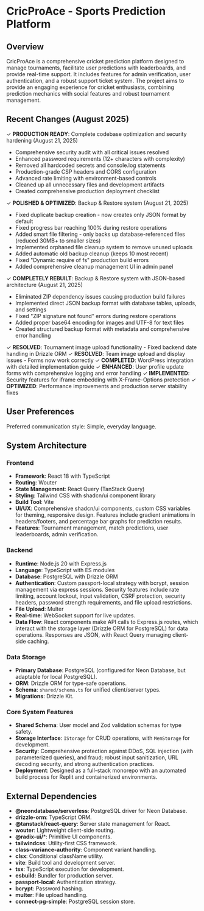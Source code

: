 # CricProAce - Sports Prediction Platform

## Overview

CricProAce is a comprehensive cricket prediction platform designed to manage tournaments, facilitate user predictions with leaderboards, and provide real-time support. It includes features for admin verification, user authentication, and a robust support ticket system. The project aims to provide an engaging experience for cricket enthusiasts, combining prediction mechanics with social features and robust tournament management.

## Recent Changes (August 2025)

✓ **PRODUCTION READY**: Complete codebase optimization and security hardening (August 21, 2025)
- Comprehensive security audit with all critical issues resolved
- Enhanced password requirements (12+ characters with complexity)
- Removed all hardcoded secrets and console.log statements
- Production-grade CSP headers and CORS configuration
- Advanced rate limiting with environment-based controls
- Cleaned up all unnecessary files and development artifacts
- Created comprehensive production deployment checklist

✓ **POLISHED & OPTIMIZED**: Backup & Restore system (August 21, 2025)
- Fixed duplicate backup creation - now creates only JSON format by default
- Fixed progress bar reaching 100% during restore operations
- Added smart file filtering - only backs up database-referenced files (reduced 30MB+ to smaller sizes)
- Implemented orphaned file cleanup system to remove unused uploads
- Added automatic old backup cleanup (keeps 10 most recent)
- Fixed "Dynamic require of fs" production build errors
- Added comprehensive cleanup management UI in admin panel

✓ **COMPLETELY REBUILT**: Backup & Restore system with JSON-based architecture (August 21, 2025)
- Eliminated ZIP dependency issues causing production build failures
- Implemented direct JSON backup format with database tables, uploads, and settings
- Fixed "ZIP signature not found" errors during restore operations
- Added proper base64 encoding for images and UTF-8 for text files
- Created structured backup format with metadata and comprehensive error handling

✓ **RESOLVED**: Tournament image upload functionality - Fixed backend date handling in Drizzle ORM
✓ **RESOLVED**: Team image upload and display issues - Forms now work correctly
✓ **COMPLETED**: WordPress integration with detailed implementation guide
✓ **ENHANCED**: User profile update forms with comprehensive logging and error handling
✓ **IMPLEMENTED**: Security features for iframe embedding with X-Frame-Options protection
✓ **OPTIMIZED**: Performance improvements and production server stability fixes

## User Preferences

Preferred communication style: Simple, everyday language.

## System Architecture

### Frontend
- **Framework**: React 18 with TypeScript
- **Routing**: Wouter
- **State Management**: React Query (TanStack Query)
- **Styling**: Tailwind CSS with shadcn/ui component library
- **Build Tool**: Vite
- **UI/UX**: Comprehensive shadcn/ui components, custom CSS variables for theming, responsive design. Features include gradient animations in headers/footers, and percentage bar graphs for prediction results.
- **Features**: Tournament management, match predictions, user leaderboards, admin verification.

### Backend
- **Runtime**: Node.js 20 with Express.js
- **Language**: TypeScript with ES modules
- **Database**: PostgreSQL with Drizzle ORM
- **Authentication**: Custom passport-local strategy with bcrypt, session management via express sessions. Security features include rate limiting, account lockout, input validation, CSRF protection, security headers, password strength requirements, and file upload restrictions.
- **File Upload**: Multer
- **Real-time**: WebSocket support for live updates.
- **Data Flow**: React components make API calls to Express.js routes, which interact with the storage layer (Drizzle ORM for PostgreSQL) for data operations. Responses are JSON, with React Query managing client-side caching.

### Data Storage
- **Primary Database**: PostgreSQL (configured for Neon Database, but adaptable for local PostgreSQL).
- **ORM**: Drizzle ORM for type-safe operations.
- **Schema**: `shared/schema.ts` for unified client/server types.
- **Migrations**: Drizzle Kit.

### Core System Features
- **Shared Schema**: User model and Zod validation schemas for type safety.
- **Storage Interface**: `IStorage` for CRUD operations, with `MemStorage` for development.
- **Security**: Comprehensive protection against DDoS, SQL injection (with parameterized queries), and fraud; robust input sanitization, URL decoding security, and strong authentication practices.
- **Deployment**: Designed as a full-stack monorepo with an automated build process for Replit and containerized environments.

## External Dependencies

- **@neondatabase/serverless**: PostgreSQL driver for Neon Database.
- **drizzle-orm**: TypeScript ORM.
- **@tanstack/react-query**: Server state management for React.
- **wouter**: Lightweight client-side routing.
- **@radix-ui/***: Primitive UI components.
- **tailwindcss**: Utility-first CSS framework.
- **class-variance-authority**: Component variant handling.
- **clsx**: Conditional className utility.
- **vite**: Build tool and development server.
- **tsx**: TypeScript execution for development.
- **esbuild**: Bundler for production server.
- **passport-local**: Authentication strategy.
- **bcrypt**: Password hashing.
- **multer**: File upload handling.
- **connect-pg-simple**: PostgreSQL session store.